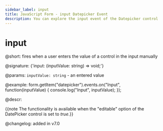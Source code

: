 ```yaml
---
sidebar_label: input
title: JavaScript Form - input Datepicker Event 
description: You can explore the input event of the Datepicker control of Form in the documentation of the DHTMLX JavaScript UI library. Browse developer guides and API reference, try out code examples and live demos, and download a free 30-day evaluation version of DHTMLX Suite 7.
---
```


# input

@short: fires when a user enters the value of a control in the input manually

@signature: {'input: (inputValue: string) => void;'}

@params:
`inputValue: string` - an entered value

@example:
form.getItem("datepicker").events.on("Input", function(inputValue) {
    console.log("Input", inputValue);
});

@descr:

{{note The functionality is available when the "editable" option of the DatePicker control is set to *true*.}}

@changelog: added in v7.0
